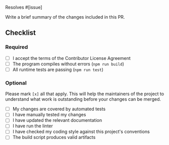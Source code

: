 Resolves #[issue]

Write a brief summary of the changes included in this PR.

## Checklist

### Required

- [ ] I accept the terms of the Contributor License Agreement
- [ ] The program compiles without errors (`npm run build`)
- [ ] All runtime tests are passing (`npm run test`)

### Optional

Please mark `[x]` all that apply. This will help the maintainers of the project to understand what work is outstanding before your changes can be merged.

- [ ] My changes are covered by automated tests
- [ ] I have manually tested my changes
- [ ] I have updated the relevant documentation
- [ ] I have run the linter
- [ ] I have checked my coding style against this project's conventions
- [ ] The build script produces valid artifacts
